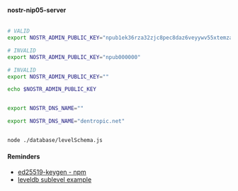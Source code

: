 #### nostr-nip05-server

``` bash

# VALID
export NOSTR_ADMIN_PUBLIC_KEY="npub1ek36rza32zjc8pec8daz6veyywv55xtemzaxr0saymd04a4r66eqpxphdl"

# INVALID
export NOSTR_ADMIN_PUBLIC_KEY="npub000000"

# INVALID
export NOSTR_ADMIN_PUBLIC_KEY=""

echo $NOSTR_ADMIN_PUBLIC_KEY


export NOSTR_DNS_NAME=""

export NOSTR_DNS_NAME="dentropic.net"


node ./database/levelSchema.js
```


#### Reminders

* [ed25519-keygen - npm](https://www.npmjs.com/package/ed25519-keygen)
* [leveldb sublevel example](https://github.com/Level/level?tab=readme-ov-file#dbbatchoperations-options-callback)
